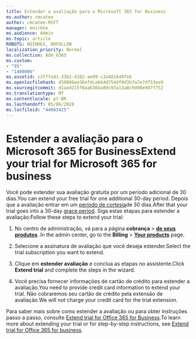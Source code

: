 ```yaml
---
title: Estender a avaliação para o Microsoft 365 for Business
ms.author: cmcatee
author: cmcatee-MSFT
manager: mnirkhe
ms.audience: Admin
ms.topic: article
ROBOTS: NOINDEX, NOFOLLOW
localization_priority: Normal
ms.collection: Adm_O365
ms.custom:
- "95"
- "1400006"
ms.assetid: c3fffed1-33b2-4382-ae99-c3a4816497e6
ms.openlocfilehash: 458806ee36efdcab64d7544f0d3b7a7e7d753ee9
ms.sourcegitcommit: d1aad215f8aa636ba89c93a13a0c9d90e997f752
ms.translationtype: MT
ms.contentlocale: pt-BR
ms.lasthandoff: 05/06/2020
ms.locfileid: "44063425"
---
```

# <a name="extend-your-trial-for-microsoft-365-for-business"></a><span data-ttu-id="bce7a-102">Estender a avaliação para o Microsoft 365 for Business</span><span class="sxs-lookup"><span data-stu-id="bce7a-102">Extend your trial for Microsoft 365 for business</span></span>

<span data-ttu-id="bce7a-103">Você pode estender sua avaliação gratuita por um período adicional de 30 dias.</span><span class="sxs-lookup"><span data-stu-id="bce7a-103">You can extend your free trial for one additional 30-day period.</span></span> <span data-ttu-id="bce7a-104">Depois que a avaliação entrar em um [período de cortesia](https://docs.microsoft.com/alchemyinsights/grace-period-for-microsoft-365-free-trial)de 30 dias.</span><span class="sxs-lookup"><span data-stu-id="bce7a-104">After that your trial goes into a 30-day [grace period](https://docs.microsoft.com/alchemyinsights/grace-period-for-microsoft-365-free-trial).</span></span> <span data-ttu-id="bce7a-105">Siga estas etapas para estender a avaliação:</span><span class="sxs-lookup"><span data-stu-id="bce7a-105">Follow these steps to extend your trial:</span></span>
  
1. <span data-ttu-id="bce7a-106">No centro de administração, vá para a página **cobrança** \> **[de seus produtos](https://go.microsoft.com/fwlink/p/?linkid=842054)** .</span><span class="sxs-lookup"><span data-stu-id="bce7a-106">In the admin center, go to the **Billing** \> **[Your products](https://go.microsoft.com/fwlink/p/?linkid=842054)** page.</span></span>

2. <span data-ttu-id="bce7a-107">Selecione a assinatura de avaliação que você deseja estender.</span><span class="sxs-lookup"><span data-stu-id="bce7a-107">Select the trial subscription you want to extend.</span></span>

3. <span data-ttu-id="bce7a-108">Clique em **estender avaliação** e conclua as etapas no assistente.</span><span class="sxs-lookup"><span data-stu-id="bce7a-108">Click **Extend trial** and complete the steps in the wizard.</span></span>

4. <span data-ttu-id="bce7a-109">Você precisa fornecer informações de cartão de crédito para estender a avaliação.</span><span class="sxs-lookup"><span data-stu-id="bce7a-109">You need to provide credit card information to extend your trial.</span></span> <span data-ttu-id="bce7a-110">Não cobraremos seu cartão de crédito pela extensão de avaliação.</span><span class="sxs-lookup"><span data-stu-id="bce7a-110">We will not charge your credit card for the trial extension.</span></span>

<span data-ttu-id="bce7a-111">Para saber mais sobre como estender a avaliação ou para obter instruções passo a passo, consulte [Extend trial for Office 365 for Business](https://docs.microsoft.com/microsoft-365/commerce/extend-your-trial).</span><span class="sxs-lookup"><span data-stu-id="bce7a-111">To learn more about extending your trial or for step-by-step instructions, see [Extend trial for Office 365 for business](https://docs.microsoft.com/microsoft-365/commerce/extend-your-trial).</span></span>

